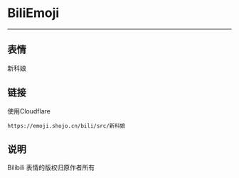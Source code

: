 # BiliEmoji
---
## 表情
新科娘
## 链接
使用Cloudflare
```
https://emoji.shojo.cn/bili/src/新科娘
```
## 说明
Bilibili 表情的版权归原作者所有
